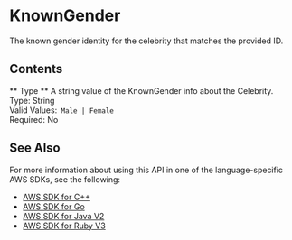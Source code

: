 # KnownGender<a name="API_KnownGender"></a>

The known gender identity for the celebrity that matches the provided ID\.

## Contents<a name="API_KnownGender_Contents"></a>

 ** Type **   <a name="rekognition-Type-KnownGender-Type"></a>
A string value of the KnownGender info about the Celebrity\.  
Type: String  
Valid Values:` Male | Female`   
Required: No

## See Also<a name="API_KnownGender_SeeAlso"></a>

For more information about using this API in one of the language\-specific AWS SDKs, see the following:
+  [ AWS SDK for C\+\+](https://docs.aws.amazon.com/goto/SdkForCpp/rekognition-2016-06-27/KnownGender) 
+  [ AWS SDK for Go](https://docs.aws.amazon.com/goto/SdkForGoV1/rekognition-2016-06-27/KnownGender) 
+  [ AWS SDK for Java V2](https://docs.aws.amazon.com/goto/SdkForJavaV2/rekognition-2016-06-27/KnownGender) 
+  [ AWS SDK for Ruby V3](https://docs.aws.amazon.com/goto/SdkForRubyV3/rekognition-2016-06-27/KnownGender) 